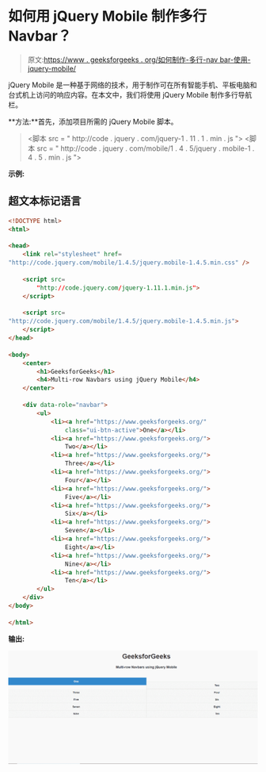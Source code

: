 # 如何用 jQuery Mobile 制作多行 Navbar？

> 原文:[https://www . geeksforgeeks . org/如何制作-多行-nav bar-使用-jquery-mobile/](https://www.geeksforgeeks.org/how-to-make-multi-row-navbar-using-jquery-mobile/)

jQuery Mobile 是一种基于网络的技术，用于制作可在所有智能手机、平板电脑和台式机上访问的响应内容。在本文中，我们将使用 jQuery Mobile 制作多行导航栏。

**方法:**首先，添加项目所需的 jQuery Mobile 脚本。

> <link rel="”stylesheet”" href="”http://code.jquery.com/mobile/1.4.5/jquery.mobile-1.4.5.min.css”">
> <脚本 src = " http://code . jquery . com/jquery-1 . 11 . 1 . min . js "></脚本>
> <脚本 src = " http://code . jquery . com/mobile/1 . 4 . 5/jquery . mobile-1 . 4 . 5 . min . js "></脚本>

**示例:**

## 超文本标记语言

```html
<!DOCTYPE html>
<html>

<head>
    <link rel="stylesheet" href=
"http://code.jquery.com/mobile/1.4.5/jquery.mobile-1.4.5.min.css" />

    <script src=
        "http://code.jquery.com/jquery-1.11.1.min.js">
    </script>

    <script src=
"http://code.jquery.com/mobile/1.4.5/jquery.mobile-1.4.5.min.js">
    </script>
</head>

<body>
    <center>
        <h1>GeeksforGeeks</h1>
        <h4>Multi-row Navbars using jQuery Mobile</h4>
    </center>

    <div data-role="navbar">
        <ul>
            <li><a href="https://www.geeksforgeeks.org/"
                class="ui-btn-active">One</a></li>
            <li><a href="https://www.geeksforgeeks.org/">
                Two</a></li>
            <li><a href="https://www.geeksforgeeks.org/">
                Three</a></li>
            <li><a href="https://www.geeksforgeeks.org/">
                Four</a></li>
            <li><a href="https://www.geeksforgeeks.org/">
                Five</a></li>
            <li><a href="https://www.geeksforgeeks.org/">
                Six</a></li>
            <li><a href="https://www.geeksforgeeks.org/">
                Seven</a></li>
            <li><a href="https://www.geeksforgeeks.org/">
                Eight</a></li>
            <li><a href="https://www.geeksforgeeks.org/">
                Nine</a></li>
            <li><a href="https://www.geeksforgeeks.org/">
                Ten</a></li>
        </ul>
    </div>
</body>

</html> 
```

**输出:**

![](img/a43146a9732fbe6e1337350e55b59174.png)